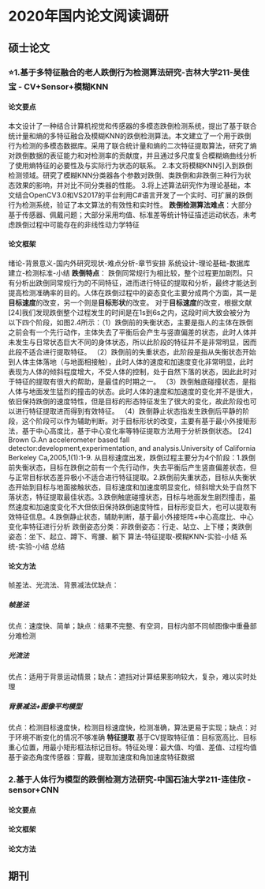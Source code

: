 # 2020年国内论文阅读调研
## 硕士论文
### ⭐1.基于多特征融合的老人跌倒行为检测算法研究-吉林大学211-吴佳宝 - CV+Sensor+模糊KNN
#### 论文要点
本文设计了一种结合计算机视觉和传感器的多模态跌倒检测系统，提出了基于联合统计量和熵的多特征融合及模糊KNN的跌倒检测算法。本文建立了一个用于跌倒行为检测的多模态数据库。采用了联合统计量和熵的二次特征提取算法，研究了熵对跌倒数据的表征能力和对检测率的贡献度，并且通过多尺度复合模糊熵曲线分析了使用熵特征的必要性及与实际行为状态的联系。
2.本文将模糊KNN引入到跌倒检测领域。研究了模糊KNN分类器各个参数对跌倒、类跌倒和非跌倒三种行为状态效果的影响，并对比不同分类器的性能。
3.将上述算法研究作为理论基础，本文结合OpenCV3.0和VS2017的平台利用C#语言开发了一个实时、可扩展的跌倒行为检测系统，验证了本文算法的有效性和实时性。
**跌倒检测算法难点**：大部分基于传感器、佩戴问题；大部分采用均值、标准差等统计特征描述运动状态，未考虑跌倒过程中可能存在的非线性动力学特征
#### 论文框架
绪论-背景意义-国内外研究现状-难点分析-章节安排
系统设计-理论基础-数据库建立-检测标准-小结
**跌倒特点**：
跌倒同常规行为相比较，整个过程更加剧烈。只有分析出跌倒同常规行为的不同特征，进而进行特征的提取和分析，最终才能达到提高检测准确率的目的。人体在跌倒过程中的姿态变化主要分成两个方面，其一是**目标速度**的改变，另一个则是**目标形状**的改变。
对于**目标速度**的改变，根据文献[24]我们发现跌倒整个过程发生的时间是在1s到6s之内，这段时间大致会被分为以下四个阶段，如图2.4所示：（1）跌倒前的失衡状态，主要是指人的主体在跌倒之前会有一个先行动作，主体失去了平衡后会产生与竖直偏差的状态，此时人体并未发生与日常状态巨大不同的身体状态，所以此阶段的特征并不是非常明显，因而此段不适合进行提取特征。
（2）跌倒前的失重状态，此阶段是指从失衡状态开始到人体主体落地（与地面相接触），此时人体的速度和加速度变化非常明显，此时表现为人体的倾斜程度增大，不受人体的控制，处于自然下落的状态，因此此时对于特征的提取有很大的帮助，是最佳的时期之一。
（3）跌倒触底碰撞状态，是指人体与地面发生猛烈的撞击的状态。此时人体的速度和加速度的变化并不是很大，依旧保持跌倒的速度特性，但是目标的形态特征发生了很大的变化，故此阶段也可以进行特征提取进而得到有效特征。
（4）跌倒静止状态指发生跌倒后平静的阶段，这个阶段可以作为辅助判断。对于目标形状的改变，主要有基于最小外接矩形法，基于中心高度比，基于中心变化率等特征提取方法用于分析跌倒状态。
[24] Brown G.An accelerometer based fall detector:development,experimentation, and analysis.University of California Berkeley Ca,2005,1(1):1-9.
从目标速度出发，跌倒过程主要分为4个阶段：1.跌倒前失衡状态，目标在跌倒之前有一个先行动作，失去平衡后产生竖直偏差状态，但与正常目标状态差异极小不适合进行特征提取。2.跌倒前失重状态，目标从失衡状态开始到目标与地面接触状态，目标速度和加速度明显变化，倾斜增大处于自然下落状态，特征提取最佳状态。3.跌倒触底碰撞状态，目标与地面发生剧烈撞击，虽然速度和加速度变化不大但依旧保持跌倒速度特性，目标形变巨大，也可以提取有效特征信息。4.跌倒静止状态，辅助判断，基于最小外接矩阵+中心高度比、中心变化率特征进行分析
跌倒姿态分类：非跌倒姿态：行走、站立、上下楼；类跌倒姿态：坐下、起立、蹲下、弯腰、躺下
算法-特征提取-模糊KNN-实验-小结
系统-实验-小结
总结
#### 论文方法
帧差法、光流法、背景减法优缺点：
##### 帧差法
优点：速度快、简单；缺点：结果不完整、有空洞，目标内部不同帧图像中重叠部分难检测
##### 光流法
优点：适用于背景运动情景；缺点：遮挡对计算结果影响较大，复杂，难以实时处理
##### 背景减法+图像平均模型
优点：检测目标速度快，检测目标速度快，检测准确，算法更易于实现；缺点：对于环境不断变化的情况不够准确
**特征提取**
基于CV提取特征值：目标宽高比、目标重心位置，用最小矩形框法标记目标。特征处理：最大值、均值、差值、过程均值
基于姿态角度传感器：穿戴，提取加速度和角加速度特征数据
### 2.基于人体行为模型的跌倒检测方法研究-中国石油大学211-连佳欣 - sensor+CNN
#### 论文要点
#### 论文框架
#### 论文方法
## 期刊